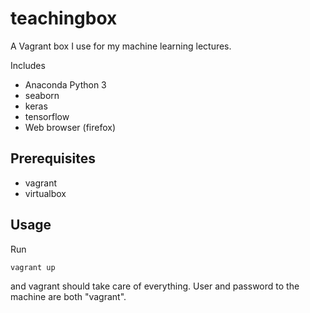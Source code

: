 # teachingbox

A Vagrant box I use for my machine learning lectures.

Includes

* Anaconda Python 3
* seaborn
* keras
* tensorflow
* Web browser (firefox)

## Prerequisites

* vagrant
* virtualbox

## Usage

Run

    vagrant up

and vagrant should take care of everything. User and password to the machine are both "vagrant".

